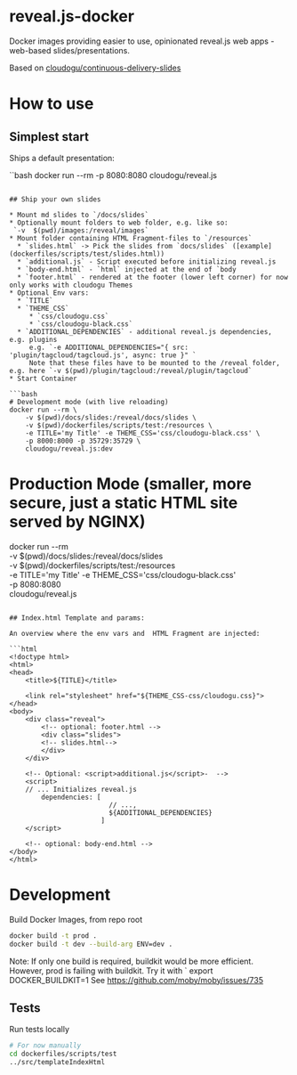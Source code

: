 reveal.js-docker
===

Docker images providing easier to use, opinionated reveal.js web apps - web-based slides/presentations.

Based on [cloudogu/continuous-delivery-slides](https://github.com/cloudogu/continuous-delivery-slides)

# How to use

## Simplest start 

Ships a default presentation:

``bash
docker run --rm -p 8080:8080 cloudogu/reveal.js
```

## Ship your own slides

* Mount md slides to `/docs/slides`
* Optionally mount folders to web folder, e.g. like so:  
 `-v  $(pwd)/images:/reveal/images`
* Mount folder containing HTML Fragment-files to `/resources`
  * `slides.html` -> Pick the slides from `docs/slides` ([example](dockerfiles/scripts/test/slides.html))
  * `additional.js` - Script executed before initializing reveal.js
  * `body-end.html` - `html` injected at the end of `body
  * `footer.html` - rendered at the footer (lower left corner) for now only works with cloudogu Themes
* Optional Env vars: 
  * `TITLE`
  * `THEME_CSS`
     * `css/cloudogu.css`
     * `css/cloudogu-black.css`
  * `ADDITIONAL_DEPENDENCIES` - additional reveal.js dependencies, e.g. plugins  
     e.g. `-e ADDITIONAL_DEPENDENCIES="{ src: 'plugin/tagcloud/tagcloud.js', async: true }" `  
     Note that these files have to be mounted to the /reveal folder, e.g. here `-v $(pwd)/plugin/tagcloud:/reveal/plugin/tagcloud`
* Start Container

```bash
# Development mode (with live reloading)
docker run --rm \
    -v $(pwd)/docs/slides:/reveal/docs/slides \
    -v $(pwd)/dockerfiles/scripts/test:/resources \
    -e TITLE='my Title' -e THEME_CSS='css/cloudogu-black.css' \
    -p 8000:8000 -p 35729:35729 \
    cloudogu/reveal.js:dev
```

# Production Mode (smaller, more secure, just a static HTML site served by NGINX)
docker run --rm \
    -v $(pwd)/docs/slides:/reveal/docs/slides \
    -v $(pwd)/dockerfiles/scripts/test:/resources \
    -e TITLE='my Title' -e THEME_CSS='css/cloudogu-black.css' \
    -p 8080:8080 \
    cloudogu/reveal.js
```

## Index.html Template and params:

An overview where the env vars and  HTML Fragment are injected:

```html
<!doctype html>
<html>
<head>
    <title>${TITLE}</title>
    
    <link rel="stylesheet" href="${THEME_CSS-css/cloudogu.css}">
</head>
<body>
    <div class="reveal">
        <!-- optional: footer.html -->
        <div class="slides">
        <!-- slides.html-->
        </div>
    </div>
    
    <!-- Optional: <script>additional.js</script>-  -->
    <script>
    // ... Initializes reveal.js
        dependencies: [
                         // ...,
                         ${ADDITIONAL_DEPENDENCIES}
                       ]
    </script>
    
    <!-- optional: body-end.html -->
</body>
</html>
```

# Development

Build Docker Images, from repo root

```bash
docker build -t prod .
docker build -t dev --build-arg ENV=dev .
```

Note: If only one build is required, buildkit would be more efficient. However, prod is failing with buildkit.
Try it with ` export DOCKER_BUILDKIT=1
See https://github.com/moby/moby/issues/735

## Tests

Run tests locally

```bash
# For now manually
cd dockerfiles/scripts/test
../src/templateIndexHtml
```
